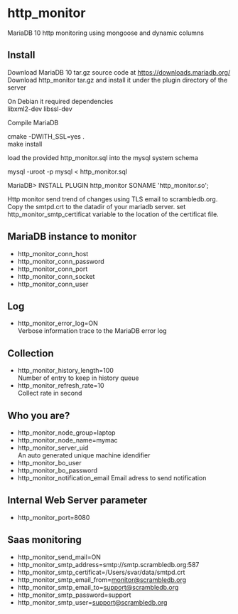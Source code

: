 http_monitor
============

MariaDB 10 http monitoring using mongoose and dynamic columns 

Install
-------

Download MariaDB 10 tar.gz source code at https://downloads.mariadb.org/ 
Download http_monitor tar.gz and install it under the plugin directory of the server 

On Debian it required dependencies  
libxml2-dev 
libssl-dev 

Compile MariaDB 
 
cmake -DWITH_SSL=yes .  
make install  
 
load the provided http_monitor.sql into the mysql system schema 
 
mysql -uroot -p mysql < http_monitor.sql 
 
MariaDB> INSTALL PLUGIN http_monitor SONAME 'http_monitor.so'; 
 
Http monitor send trend of changes using TLS email to scrambledb.org.  
Copy the smtpd.crt to the datadir of your mariadb server. 
set http_monitor_smtp_certificat variable to the location of the certificat file. 
 

MariaDB instance to monitor 
---------------------------
- http_monitor_conn_host 
- http_monitor_conn_password 
- http_monitor_conn_port 
- http_monitor_conn_socket 
- http_monitor_conn_user 
 
Log 
---
- http_monitor_error_log=ON  
    Verbose information trace to the MariaDB error log 
 
Collection 
----------
- http_monitor_history_length=100  
    Number of entry to keep in history queue 
- http_monitor_refresh_rate=10  
    Collect rate in second

Who you are? 
-----------
- http_monitor_node_group=laptop
- http_monitor_node_name=mymac
- http_monitor_server_uid  
    An auto generated unique machine idendifier 
- http_monitor_bo_user
- http_monitor_bo_password
- http_monitor_notification_email 
    Email adress to send notification 
 
Internal Web Server parameter 
-----------------------------
- http_monitor_port=8080
 
Saas monitoring 
----------------
- http_monitor_send_mail=ON   
- http_monitor_smtp_address=smtp://smtp.scrambledb.org:587 
- http_monitor_smtp_certificat=/Users/svar/data/smtpd.crt 
- http_monitor_smtp_email_from=monitor@scrambledb.org 
- http_monitor_smtp_email_to=support@scrambledb.org 
- http_monitor_smtp_password=support 
- http_monitor_smtp_user=support@scrambledb.org 
